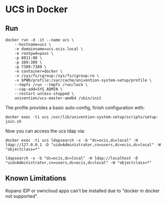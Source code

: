 # UCS in Docker

## Run 

```
docker run -d -it --name ucs \
    --hostname=ucs \
    -e domainname=ucs.ocis.local \
    -e rootpwd=pass \
    -p 8011:80 \
    -p 389:389 \
    -p 7389:7389 \
    -e container=docker \
    -v /sys/fs/cgroup:/sys/fs/cgroup:ro \
    -v $PWD/profile:/var/cache/univention-system-setup/profile \
    --tmpfs /run --tmpfs /run/lock \
    --cap-add=SYS_ADMIN \
    --restart unless-stopped \
    univention/ucs-master-amd64 /sbin/init
```

The profile provides a basic auto-config, finish configuration with:

```
docker exec -ti ucs /usr/lib/univention-system-setup/scripts/setup-join.sh
```

Now you can access the ucs ldap via:

```
docker exec -ti ucs ldapsearch -x -b "dc=ocis,dc=local" -H ldap://127.0.0.1 -D "uid=Administrator,cn=users,dc=ocis,dc=local" -W "objectclass=*"

ldapsearch -x -b "dc=ocis,dc=local" -H ldap://localhost -D "uid=Administrator,cn=users,dc=ocis,dc=local" -W "objectclass=*"
```

## Known Limitations

Kopano IDP or owncloud apps can't be installed due to "docker in docker not supported".
